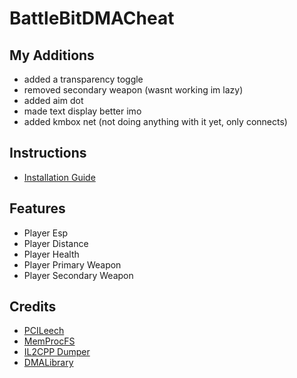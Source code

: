 # BattleBitDMACheat

## My Additions
* added a transparency toggle
* removed secondary weapon (wasnt working im lazy)
* added aim dot
* made text display better imo
* added kmbox net (not doing anything with it yet, only connects)

## Instructions
* [Installation Guide](./Instructions.md)

## Features
* Player Esp
* Player Distance
* Player Health
* Player Primary Weapon
* Player Secondary Weapon

## Credits
* [PCILeech](https://github.com/ufrisk/pcileech)
* [MemProcFS](https://github.com/ufrisk/MemProcFS)
* [IL2CPP Dumper](https://github.com/Perfare/Il2CppDumper)
* [DMALibrary](https://github.com/Metick/DMALibrary/tree/Master)
